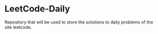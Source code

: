 # LeetCode-Daily
Repository that will be used to store the solutions to daily problems of the site leetcode.
